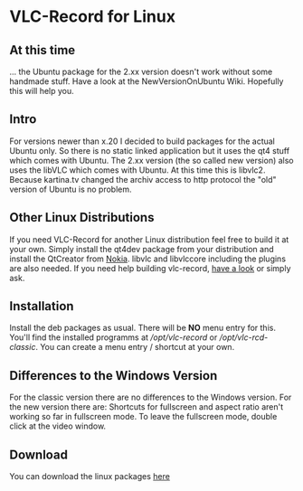 # VLC-Record for Linux #

## At this time ##

... the Ubuntu package for the 2.xx version doesn't work without some handmade stuff. Have a look at the NewVersionOnUbuntu Wiki. Hopefully this will help you.

## Intro ##

For versions newer than x.20 I decided to build packages for the actual Ubuntu only. So there is no static linked application but it uses the qt4 stuff which comes with Ubuntu. The 2.xx version (the so called new version) also uses the libVLC which comes with Ubuntu. At this time this is libvlc2. Because kartina.tv changed the archiv access to http protocol the "old" version of Ubuntu is no problem.

## Other Linux Distributions ##

If you need VLC-Record for another Linux distribution feel free to build it at your own. Simply install the qt4dev package from your distribution and install the QtCreator from [Nokia](http://qt.nokia.com). libvlc and libvlccore including the plugins are also needed. If you need help building vlc-record, [have a look](BuildVLCRecord.md) or simply ask.

## Installation ##

Install the deb packages as usual. There will be **NO** menu entry for this. You'll find the installed programms at _/opt/vlc-record_ or _/opt/vlc-rcd-classic_. You can create a menu entry / shortcut at your own.

## Differences to the Windows Version ##

For the classic version there are no differences to the Windows version. For the new version there are: Shortcuts for fullscreen and aspect ratio aren't working so far in fullscreen mode. To leave the fullscreen mode, double click at the video window.

## Download ##

You can download the linux packages [here](http://code.google.com/p/vlc-record/downloads/list)